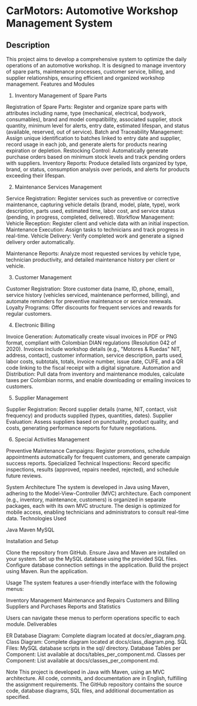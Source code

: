 # CarMotors: Automotive Workshop Management System

## Description
This project aims to develop a comprehensive system to optimize the daily operations of an automotive workshop. It is designed to manage inventory of spare parts, maintenance processes, customer service, billing, and supplier relationships, ensuring efficient and organized workshop management.
Features and Modules
1. Inventory Management of Spare Parts

Registration of Spare Parts: Register and organize spare parts with attributes including name, type (mechanical, electrical, bodywork, consumables), brand and model compatibility, associated supplier, stock quantity, minimum level for alerts, entry date, estimated lifespan, and status (available, reserved, out of service).
Batch and Traceability Management: Assign unique identification to batches linked to entry date and supplier, record usage in each job, and generate alerts for products nearing expiration or depletion.
Restocking Control: Automatically generate purchase orders based on minimum stock levels and track pending orders with suppliers.
Inventory Reports: Produce detailed lists organized by type, brand, or status, consumption analysis over periods, and alerts for products exceeding their lifespan.

2. Maintenance Services Management

Service Registration: Register services such as preventive or corrective maintenance, capturing vehicle details (brand, model, plate, type), work description, parts used, estimated time, labor cost, and service status (pending, in progress, completed, delivered).
Workflow Management:
Vehicle Reception: Register client and vehicle data with an initial inspection.
Maintenance Execution: Assign tasks to technicians and track progress in real-time.
Vehicle Delivery: Verify completed work and generate a signed delivery order automatically.


Maintenance Reports: Analyze most requested services by vehicle type, technician productivity, and detailed maintenance history per client or vehicle.

3. Customer Management

Customer Registration: Store customer data (name, ID, phone, email), service history (vehicles serviced, maintenance performed, billing), and automate reminders for preventive maintenance or service renewals.
Loyalty Programs: Offer discounts for frequent services and rewards for regular customers.

4. Electronic Billing

Invoice Generation: Automatically create visual invoices in PDF or PNG format, compliant with Colombian DIAN regulations (Resolution 042 of 2020). Invoices include workshop details (e.g., "Motores & Ruedas" NIT, address, contact), customer information, service description, parts used, labor costs, subtotals, totals, invoice number, issue date, CUFE, and a QR code linking to the fiscal receipt with a digital signature.
Automation and Distribution: Pull data from inventory and maintenance modules, calculate taxes per Colombian norms, and enable downloading or emailing invoices to customers.

5. Supplier Management

Supplier Registration: Record supplier details (name, NIT, contact, visit frequency) and products supplied (types, quantities, dates).
Supplier Evaluation: Assess suppliers based on punctuality, product quality, and costs, generating performance reports for future negotiations.

6. Special Activities Management

Preventive Maintenance Campaigns: Register promotions, schedule appointments automatically for frequent customers, and generate campaign success reports.
Specialized Technical Inspections: Record specific inspections, results (approved, repairs needed, rejected), and schedule future reviews.

System Architecture
The system is developed in Java using Maven, adhering to the Model-View-Controller (MVC) architecture. Each component (e.g., inventory, maintenance, customers) is organized in separate packages, each with its own MVC structure. The design is optimized for mobile access, enabling technicians and administrators to consult real-time data.
Technologies Used

Java
Maven
MySQL

Installation and Setup

Clone the repository from GitHub.
Ensure Java and Maven are installed on your system.
Set up the MySQL database using the provided SQL files.
Configure database connection settings in the application.
Build the project using Maven.
Run the application.

Usage
The system features a user-friendly interface with the following menus:

Inventory Management
Maintenance and Repairs
Customers and Billing
Suppliers and Purchases
Reports and Statistics

Users can navigate these menus to perform operations specific to each module.
Deliverables

ER Database Diagram: Complete diagram located at docs/er_diagram.png.
Class Diagram: Complete diagram located at docs/class_diagram.png.
SQL Files: MySQL database scripts in the sql/ directory.
Database Tables per Component: List available at docs/tables_per_component.md.
Classes per Component: List available at docs/classes_per_component.md.

Note
This project is developed in Java with Maven, using an MVC architecture. All code, commits, and documentation are in English, fulfilling the assignment requirements. The GitHub repository contains the source code, database diagrams, SQL files, and additional documentation as specified.

